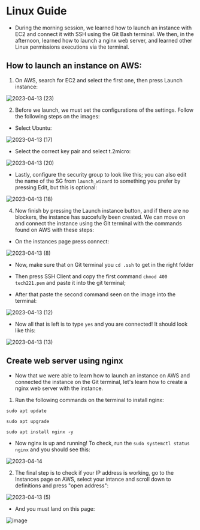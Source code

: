 # Linux Guide

- During the morning session, we learned how to launch an instance with EC2 and connect it with SSH using the Git Bash terminal. We then, in the afternoon, learned how to launch a nginx web server, and learned other Linux permissions executions via the terminal.

## How to launch an instance on AWS:

1. On AWS, search for EC2 and select the first one, then press Launch instance:

![2023-04-13 (23)](https://user-images.githubusercontent.com/129942042/231832059-8c1c996b-beab-41a0-a779-8b89ae1b3b43.png)

2. Before we launch, we must set the configurations of the settings. Follow the following steps on the images:

- Select Ubuntu:

![2023-04-13 (17)](https://user-images.githubusercontent.com/129942042/231832511-920d0e12-3db9-447b-9dd1-a8bd608c2c72.jpg)

- Select the correct key pair and select t.2micro:

![2023-04-13 (20)](https://user-images.githubusercontent.com/129942042/231833105-6bb3f97d-febf-431f-a973-0989231df38c.png)

- Lastly, configure the security group to look like this; you can also edit the name of the SG from `launch_wizard` to something you prefer by pressing Edit, but this is optional:

![2023-04-13 (18)](https://user-images.githubusercontent.com/129942042/231832845-51e23406-8569-45e0-97e1-578ec0249772.jpg)

4. Now finish by pressing the Launch instance button, and if there are no blockers, the instance has succefully been created. We can move on and connect the instance using the Git terminal with the commands found on AWS with these steps:

- On the instances page press connect:

![2023-04-13 (8)](https://user-images.githubusercontent.com/129942042/231765270-479a4c8c-767d-4499-a7a7-ca6bcd544561.jpg)

- Now, make sure that on Git terminal you `cd .ssh` to get in the right folder

- Then press SSH Client and copy the first command `chmod 400 tech221.pem` and paste it into the git terminal;

- After that paste the second command seen on the image into the terminal:

![2023-04-13 (12)](https://user-images.githubusercontent.com/129942042/231765651-2bbefa51-c719-479f-a9e5-702c9e04af9c.jpg)

- Now all that is left is to type `yes` and you are connected! It should look like this:

![2023-04-13 (13)](https://user-images.githubusercontent.com/129942042/231766744-dd2dcdfa-1355-41f5-8120-19a2b80a2916.png)

## Create web server using nginx

- Now that we were able to learn how to launch an instance on AWS and connected the instance on the Git terminal, let's learn how to create a nginx web server with the instance.

1. Run the following commands on the terminal to install nginx:
````
sudo apt update
````

````
sudo apt upgrade
````

````
sudo apt install nginx -y
````

- Now nginx is up and running! To check, run the `sudo systemctl status nginx` and you should see this:

![2023-04-14](https://user-images.githubusercontent.com/129942042/231911406-26f2111a-5ac6-4ae8-8973-1f2e244e46a2.png)

2. The final step is to check if your IP address is working, go to the Instances page on AWS, select your intance and scroll down to definitions and press "open address":

![2023-04-13 (5)](https://user-images.githubusercontent.com/129942042/231912060-d1380aa2-4895-441e-92b8-6d1ddcd9b366.jpg)

- And you must land on this page:

![image](https://user-images.githubusercontent.com/129942042/231912450-700fabb1-3467-41bf-a637-af23df53e87d.png)

